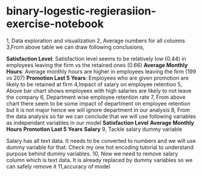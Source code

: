 # binary-logestic-regierasiion-exercise-notebook



1, Data exploration and visualization
2, Average numbers for all columns
3,From above table we can draw following conclusions,

**Satisfaction Level**: Satisfaction level seems to be relatively low (0.44) in employees leaving the firm vs the retained ones (0.66)
**Average Monthly Hours**: Average monthly hours are higher in employees leaving the firm (199 vs 207)
**Promotion Last 5 Years**: Employees who are given promotion are likely to be retained at firm
4,Impact of salary on employee retention
5, Above bar chart shows employees with high salaries are likely to not leave the company
6, Department wise employee retention rate
7, From above chart there seem to be some impact of department on employee retention but it is not major hence we will ignore department in our analysis
8, From the data analysis so far we can conclude that we will use following variables as independant variables in our model
**Satisfaction Level**
**Average Monthly Hours**
**Promotion Last 5 Years**
**Salary**
9, Tackle salary dummy variable

Salary has all text data. It needs to be converted to numbers and we will use dummy variable for that. Check my one hot encoding tutorial to understand purpose behind dummy variables.
10, Now we need to remove salary column which is text data. It is already replaced by dummy variables so we can safely remove it
11,accuracy of model
